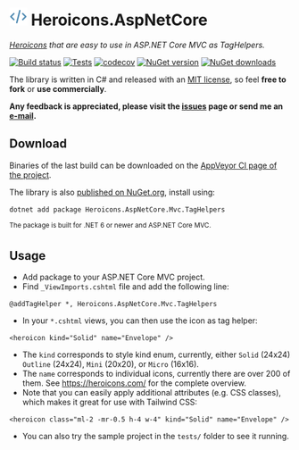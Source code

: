 ﻿![Heroicons.AspNetCore logo](https://raw.githubusercontent.com/tompazourek/Heroicons.AspNetCore/master/assets/logo_32.png) Heroicons.AspNetCore
=====================

*[Heroicons](https://heroicons.com/) that are easy to use in ASP.NET Core MVC as TagHelpers.*

[![Build status](https://img.shields.io/appveyor/ci/tompazourek/heroicons-aspnetcore/master.svg)](https://ci.appveyor.com/project/tompazourek/heroicons-aspnetcore)
[![Tests](https://img.shields.io/appveyor/tests/tompazourek/heroicons-aspnetcore/master.svg)](https://ci.appveyor.com/project/tompazourek/heroicons-aspnetcore/build/tests)
[![codecov](https://codecov.io/gh/tompazourek/Heroicons.AspNetCore/branch/master/graph/badge.svg?token=31JTU6543K)](https://codecov.io/gh/tompazourek/Heroicons.AspNetCore)
[![NuGet version](https://img.shields.io/nuget/v/Heroicons.AspNetCore.Mvc.TagHelpers.svg)](https://www.nuget.org/packages/Heroicons.AspNetCore.Mvc.TagHelpers/)
[![NuGet downloads](https://img.shields.io/nuget/dt/Heroicons.AspNetCore.Mvc.TagHelpers.svg)](https://www.nuget.org/packages/Heroicons.AspNetCore.Mvc.TagHelpers/)


The library is written in C# and released with an [MIT license](https://raw.githubusercontent.com/tompazourek/Heroicons.AspNetCore.Mvc.TagHelpers/master/LICENSE), so feel **free to fork** or **use commercially**.

**Any feedback is appreciated, please visit the [issues](https://github.com/tompazourek/Heroicons.AspNetCore.Mvc.TagHelpers/issues?state=open) page or send me an [e-mail](mailto:tom.pazourek@gmail.com).**

Download
--------

Binaries of the last build can be downloaded on the [AppVeyor CI page of the project](https://ci.appveyor.com/project/tompazourek/heroicons-aspnetcore/build/artifacts).

The library is also [published on NuGet.org](https://www.nuget.org/packages/Heroicons.AspNetCore.Mvc.TagHelpers/), install using:

```
dotnet add package Heroicons.AspNetCore.Mvc.TagHelpers
```

<sup>The package is built for .NET 6 or newer and ASP.NET Core MVC.</sup>

Usage
-----

- Add package to your ASP.NET Core MVC project.
- Find `_ViewImports.cshtml` file and add the following line:

```cshtml
@addTagHelper *, Heroicons.AspNetCore.Mvc.TagHelpers
```

- In your `*.cshtml` views, you can then use the icon as tag helper:

```cshtml
<heroicon kind="Solid" name="Envelope" />
```

- The `kind` corresponds to style kind enum, currently, either `Solid` (24x24) `Outline` (24x24), `Mini` (20x20), or `Micro` (16x16).
- The `name` corresponds to individual icons, currently there are over 200 of them. See https://heroicons.com/ for the complete overview.
- Note that you can easily apply additional attributes (e.g. CSS classes), which makes it great for use with Tailwind CSS:

```cshtml
<heroicon class="ml-2 -mr-0.5 h-4 w-4" kind="Solid" name="Envelope" />
```

- You can also try the sample project in the `tests/` folder to see it running.
